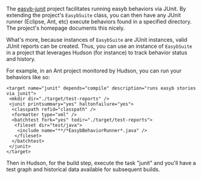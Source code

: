 The [easyb-junit](http://code.google.com/p/easyb-junit/) project facilitates running easyb behaviors via JUnit. By extending the project's `EasybSuite` class, you can then have any JUnit runner (Eclipse, Ant, etc) execute behaviors found in a specified directory. The project's homepage documents this nicely.

What's more, because instances of `EasybSuite` are JUnit instances, valid JUnit reports can be created. Thus, you can use an instance of `EasybSuite` in a project that leverages Hudson (for instance) to track behavior status and history.

For example, in an Ant project monitored by Hudson, you can run your behaviors like so:

```
<target name="junit" depends="compile" description="runs easyb stories via junit">
 <mkdir dir="./target/test-reports" />
 <junit printsummary="yes" haltonfailure="yes">
  <classpath refid="classpath" />
  <formatter type="xml" />
  <batchtest fork="yes" todir="./target/test-reports">
   <fileset dir="test/java">
    <include name="**/*EasybBehaviorRunner*.java" />
   </fileset>
  </batchtest>
 </junit>
</target>
```

Then in Hudson, for the build step, execute the task "junit" and you'll have a test graph and historical data available for subsequent builds.